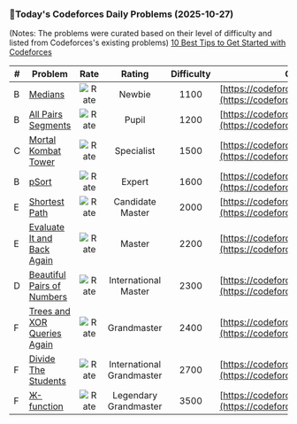 ### 🌟Today's Codeforces Daily Problems (2025-10-27)
(Notes: The problems were curated based on their level of difficulty and listed from Codeforces's existing problems)
[10 Best Tips to Get Started with Codeforces](https://github.com/ika9810/Codeforces-Daily-Problems/blob/main/10%20Best%20Tips%20to%20Get%20Started%20with%20Codeforces.md)

| # | Problem | Rate| Rating | Difficulty | Contest |
|---| ----- | :--------: | :----------: | :----------: | ---------- |
|B|[Medians](https://codeforces.com/contest/2032/problem/B)|![Rate](https://img.shields.io/badge/Newbie-1100-lightgrey)|Newbie|1100|[https://codeforces.com/contest/2032](https://codeforces.com/contest/2032)|
|B|[All Pairs Segments](https://codeforces.com/contest/2019/problem/B)|![Rate](https://img.shields.io/badge/Pupil-1200-brightgreen)|Pupil|1200|[https://codeforces.com/contest/2019](https://codeforces.com/contest/2019)|
|C|[Mortal Kombat Tower](https://codeforces.com/contest/1418/problem/C)|![Rate](https://img.shields.io/badge/Specialist-1500-9cf)|Specialist|1500|[https://codeforces.com/contest/1418](https://codeforces.com/contest/1418)|
|B|[pSort](https://codeforces.com/contest/28/problem/B)|![Rate](https://img.shields.io/badge/Expert-1600-blue)|Expert|1600|[https://codeforces.com/contest/28](https://codeforces.com/contest/28)|
|E|[Shortest Path](https://codeforces.com/contest/59/problem/E)|![Rate](https://img.shields.io/badge/Candidate%20Master-2000-blueviolet)|Candidate Master|2000|[https://codeforces.com/contest/59](https://codeforces.com/contest/59)|
|E|[Evaluate It and Back Again](https://codeforces.com/contest/1912/problem/E)|![Rate](https://img.shields.io/badge/Master-2200-orange)|Master|2200|[https://codeforces.com/contest/1912](https://codeforces.com/contest/1912)|
|D|[Beautiful Pairs of Numbers](https://codeforces.com/contest/403/problem/D)|![Rate](https://img.shields.io/badge/International%20Master-2300-orange)|International Master|2300|[https://codeforces.com/contest/403](https://codeforces.com/contest/403)|
|F|[Trees and XOR Queries Again](https://codeforces.com/contest/1902/problem/F)|![Rate](https://img.shields.io/badge/Grandmaster-2400-red)|Grandmaster|2400|[https://codeforces.com/contest/1902](https://codeforces.com/contest/1902)|
|F|[Divide The Students](https://codeforces.com/contest/1271/problem/F)|![Rate](https://img.shields.io/badge/International%20Grandmaster-2700-red)|International Grandmaster|2700|[https://codeforces.com/contest/1271](https://codeforces.com/contest/1271)|
|F|[Ж-function](https://codeforces.com/contest/1098/problem/F)|![Rate](https://img.shields.io/badge/Legendary%20Grandmaster-3500-red)|Legendary Grandmaster|3500|[https://codeforces.com/contest/1098](https://codeforces.com/contest/1098)|

